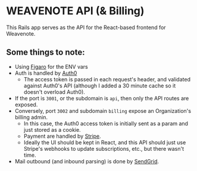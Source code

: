 # WEAVENOTE API (& Billing)

This Rails app serves as the API for the React-based frontend for Weavenote.

## Some things to note:

* Using [Figaro](https://github.com/laserlemon/figaro) for the ENV vars
* Auth is handled by [Auth0](https://auth0.com/)
  * The access token is passed in each request's header, and validated against
    Auth0's API (although I added a 30 minute cache so it doesn't overload
    Auth0).
* If the port is `3001`, or the subdomain is `api`, then only the API routes are
  exposed.
* Conversely, port `3002` and subdomain `billing` expose an Organization's
  billing admin.
  * In this case, the Auth0 access token is initially sent as a param and just
    stored as a cookie.
  * Payment are handled by [Stripe](https://stripe.com/).
  * Ideally the UI should be kept in React, and this API should just use
    Stripe's webhooks to update subscriptions, etc., but there wasn't time.
* Mail outbound (and inbound parsing) is done by
  [SendGrid](https://sendgrid.com/).
